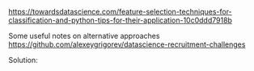 https://towardsdatascience.com/feature-selection-techniques-for-classification-and-python-tips-for-their-application-10c0ddd7918b


Some useful notes on alternative approaches
https://github.com/alexeygrigorev/datascience-recruitment-challenges

Solution:


